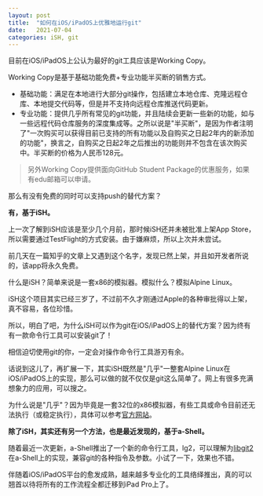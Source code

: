 ```yaml
---
layout: post
title:  "如何在iOS/iPadOS上优雅地运行git"
date:   2021-07-04
categories: iSH, git
---
```

目前在iOS/iPadOS上公认为最好的git工具应该是Working Copy。

Working Copy是基于基础功能免费+专业功能半买断的销售方式。
- 基础功能：满足在本地进行大部分git操作，包括建立本地仓库、克隆远程仓库、本地提交代码等，但是并不支持向远程仓库推送代码更新。
- 专业功能：提供几乎所有常见的git功能，并且陆续会更新一些新的功能，如与一些远程代码仓库服务的深度集成等。之所以说是"半买断"，是因为作者注明了"一次购买可以获得目前已支持的所有功能以及自购买之日起2年内的新添加的功能"，换言之，自购买之日起2年之后推出的功能则并不包含在该次购买中。半买断的价格为人民币128元。

> 另外Working Copy提供面向GitHub Student Package的优惠服务，如果有edu邮箱可以申请。

那么有没有免费的同时可以支持push的替代方案？

**有，基于iSH。**

上一次了解到iSH应该是至少几个月前，那时候iSH还并未被批准上架App Store，所以需要通过TestFlight的方式安装。由于嫌麻烦，所以上次并未尝试。

前几天在一篇知乎的文章上又遇到这个名字，发现已然上架，并且如开发者所说的，该app将永久免费。

什么是iSH？简单来说是一套x86的模拟器。模拟什么？模拟Alpine Linux。

iSH这个项目其实已经三岁了，不过前不久才刚通过Apple的各种审批得以上架，真不容易，各位珍惜。

所以，明白了吧，为什么iSH可以作为git在iOS/iPadOS上的替代方案？因为终有有一款命令行工具可以安装git了！

相信迫切使用git的你，一定会对操作命令行工具游刃有余。

话说到这儿了，再扩展一下，其实iSH既然是"几乎"一整套Alpine Linux在iOS/iPadOS上的实现，那么可以做的就不仅仅是git这么简单了。网上有很多充满想象力的应用，可以搜之。

为什么说是"几乎"？因为毕竟是一套32位的x86模拟器，有些工具或命令目前还无法执行（或稳定执行），具体可以参考[官方网站](https://ish.app)。

**除了iSH，其实还有另一个方法，也是最近发现的，基于a-Shell。**

随着最近一次更新，a-Shell推出了一个新的命令行工具，lg2，可以理解为[<u>l</u>ib<u>g</u>it<u>2</u>](https://libgit2.org)在a-Shell上的实现，兼容git的各种指令及参数。小试了一下，效果也不错。

伴随着iOS/iPadOS平台的愈发成熟，越来越多专业化的工具络绎推出，真的可以翘首以待将所有的工作流程全都迁移到iPad Pro上了。
